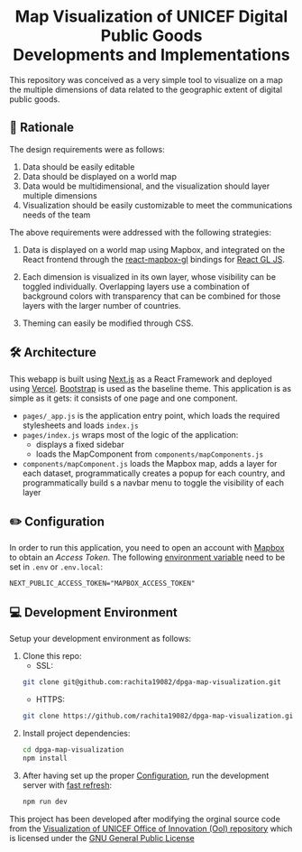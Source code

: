 <h1 align="center">Map Visualization of UNICEF Digital Public Goods <br/> Developments and Implementations</h1>

This repository was conceived as a very simple tool to visualize on a map the multiple dimensions of data related to the geographic extent of digital public goods. 

## 🤔 Rationale

The design requirements were as follows:

1. Data should be easily editable
2. Data should be displayed on a world map
3. Data would be multidimensional, and the visualization should layer multiple dimensions
4. Visualization should be easily customizable to meet the communications needs of the team

The above requirements were addressed with the following strategies:

1. Data is displayed on a world map using Mapbox, and integrated on the React frontend through the [react-mapbox-gl](https://www.npmjs.com/package/react-mapbox-gl) bindings for [React GL JS](https://docs.mapbox.com/mapbox-gl-js/api/).

2. Each dimension is visualized in its own layer, whose visibility can be toggled individually. Overlapping layers use a combination of background colors with transparency that can be combined for those layers with the larger number of countries.

3. Theming can easily be modified through CSS.

## 🛠 Architecture

This webapp is built using [Next.js](https://nextjs.org/) as a React Framework and deployed using [Vercel](https://vercel.com/). [Bootstrap](https://getbootstrap.com/) is used as the baseline theme. This application is as simple as it gets: it consists of one page and one component.

* `pages/_app.js` is the application entry point, which loads the required stylesheets and loads `index.js`
* `pages/index.js` wraps most of the logic of the application:
    - displays a fixed sidebar 
    - loads the MapComponent from `components/mapComponents.js`
* `components/mapComponent.js` loads the Mapbox map, adds a layer for each dataset, programmatically creates a popup for each country, and programmatically build s a navbar menu to toggle the visibility of each layer

## ✏️ Configuration

In order to run this application, you need to open an account with [Mapbox](https://www.mapbox.com/) to obtain an *Access Token*. The following [environment variable](https://nextjs.org/docs/basic-features/environment-variables) need to be set in `.env` or `.env.local`:
```
NEXT_PUBLIC_ACCESS_TOKEN="MAPBOX_ACCESS_TOKEN"
```

## 💻 Development Environment

Setup your development environment as follows:

1. Clone this repo:
    - SSL:
    ```bash
    git clone git@github.com:rachita19082/dpga-map-visualization.git
    ```
    - HTTPS:
    ```bash
    git clone https://github.com/rachita19082/dpga-map-visualization.git
    ```
2. Install project dependencies:
    ```bash
    cd dpga-map-visualization
    npm install
    ```
3. After having set up the proper [Configuration](#%EF%B8%8F-configuration), run the development server with [fast refresh](https://nextjs.org/docs/basic-features/fast-refresh):
    ```bash
    npm run dev
    ```

This project has been developed after modifying the orginal source code from the [Visualization of UNICEF Office of Innovation (OoI) repository](https://github.com/lacabra/ooi-project-visualization) which is licensed under the [GNU General Public License](LICENSE)


